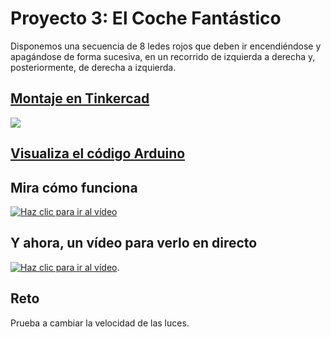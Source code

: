 # Proyecto 3: El Coche Fantástico

Disponemos una secuencia de 8 ledes rojos que deben ir encendiéndose y apagándose de forma sucesiva, en un recorrido de izquierda a derecha y, posteriormente, de derecha a izquierda.

## [Montaje en Tinkercad](https://www.tinkercad.com/things/bJyIr8jmica)

[![](imágenes/kitt.png)](https://www.tinkercad.com/things/bJyIr8jmica "Ver el circuito en TinkerCAD")

## [Visualiza el código Arduino](kitt/kitt.ino)

## Mira cómo funciona

[![Haz clic para ir al vídeo](http://img.youtube.com/vi/oWztBXvEwAw/0.jpg)](http://www.youtube.com/watch?v=oWztBXvEwAw "Haz clic para ver el vídeo")

## Y ahora, un vídeo para verlo en directo
[![Haz clic para ir al vídeo](http://img.youtube.com/vi/4iB4OJGslQM/0.jpg)](http://www.youtube.com/watch?v=4iB4OJGslQM "Haz clic para ver el vídeo"). 

## Reto

Prueba a cambiar la velocidad de las luces.
